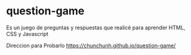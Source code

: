 # question-game
Es un juego de preguntas y respuestas que realicé para aprender HTML, CSS y Javascript


Direccion para Probarlo https://chunchunh.github.io/question-game/
